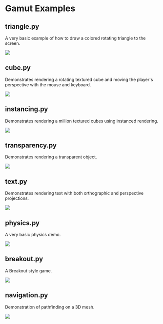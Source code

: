 
# Gamut Examples

## triangle.py
A very basic example of how to draw a colored rotating triangle to the screen.

![](screenshots/triangle.py.png)

## cube.py
Demonstrates rendering a rotating textured cube and moving the player's
perspective with the mouse and keyboard.

![](screenshots/cube.py.png)

## instancing.py
Demonstrates rendering a million textured cubes using instanced rendering.

![](screenshots/instancing.py.png)

## transparency.py
Demonstrates rendering a transparent object.

![](screenshots/transparency.py.png)

## text.py
Demonstrates rendering text with both orthographic and perspective projections.

![](screenshots/text.py.png)

## physics.py
A very basic physics demo.

![](screenshots/physics.py.png)

## breakout.py
A Breakout style game.

![](screenshots/breakout.py.png)

## navigation.py
Demonstration of pathfinding on a 3D mesh.

![](screenshots/navigation.py.png)